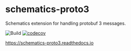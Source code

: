 # schematics-proto3
Schematics extension for handling protobuf 3 messages.

![Build](https://github.com/mlga/schematics-proto3/workflows/Build/badge.svg)
[![codecov](https://codecov.io/gh/mlga/schematics-proto3/branch/master/graph/badge.svg)](https://codecov.io/gh/mlga/schematics-proto3)

https://schematics-proto3.readthedocs.io